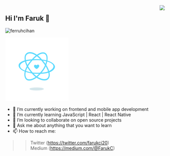 <img src="https://github-readme-stats.vercel.app/api?username=ferruhcihan&show_icons=true" align='right'>

## Hi I'm Faruk 👋
<p align="left"> <img src="https://komarev.com/ghpvc/?username=ferruhcihan" alt="ferruhcihan" /> </p>

<img src="./content_heart-react.gif" alt="react-native" width=200 height=200>

- 🔭 I’m currently working on frontend and mobile app development
- 🌱 I’m currently learning JavaScript | React | React Native
- 👯 I’m looking to collaborate on open source projects
- 💬 Ask me about anything that you want to learn
- 📫 How to reach me:
>> Twitter (https://twitter.com/farukci20) </br>
>> Medium (https://medium.com/@FarukC)

<!--
**ferruhcihan/ferruhcihan** is a ✨ _special_ ✨ repository because its `README.md` (this file) appears on your GitHub profile.

Here are some ideas to get you started:

- 🔭 I’m currently working on programming languages
- 🌱 I’m currently learning JavaScript | React | React Native
- 👯 I’m looking to collaborate on open source projects
- 🤔 I’m looking for help with ...
- 💬 Ask me about anything
- 📫 How to reach me: Twitter(https://twitter.com/farukci20)
- 😄 Pronouns: ...
- ⚡ Fun fact: ...
-->
